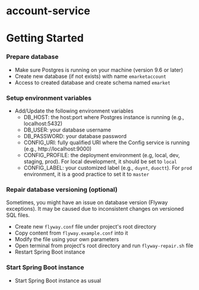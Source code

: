 # account-service
# Getting Started

### Prepare database

* Make sure Postgres is running on your machine (version 9.6 or later)
* Create new database (if not exists) with name `emarketaccount`
* Access to created database and create schema named `emarket`

### Setup environment variables

* Add/Update the following environment variables
  * DB_HOST: the host:port where Postgres instance is running (e.g., localhost:5432)
  * DB_USER: your database username
  * DB_PASSWORD: your database password
  * CONFIG_URI: fully qualified URI where the Config service is running (e.g., http://localhost:9000)
  * CONFIG_PROFILE: the deployment environment (e.g, local, dev, staging, prod). For local development, it should be set to `local`
  * CONFIG_LABEL: your customized label (e.g., `duynt`, `duoctt`). For `prod` environment, it is a good practice to set it to `master`

### Repair database versioning (optional)

Sometimes, you might have an issue on database version (Flyway exceptions). It may be caused due to inconsistent changes on versioned SQL files.

* Create new `flyway.conf` file under project's root directory
* Copy content from `flyway.example.conf` into it
* Modify the file using your own parameters
* Open terminal from project's root directory and run `flyway-repair.sh` file
* Restart Spring Boot instance

### Start Spring Boot instance

* Start Spring Boot instance as usual
